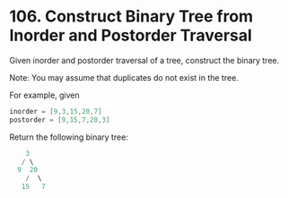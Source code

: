 # 106. Construct Binary Tree from Inorder and Postorder Traversal

Given inorder and postorder traversal of a tree, construct the binary tree.

Note:
You may assume that duplicates do not exist in the tree.

For example, given

```go
inorder = [9,3,15,20,7]
postorder = [9,15,7,20,3]
```

Return the following binary tree:

```go
    3
   / \
  9  20
    /  \
   15   7
```

